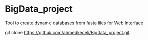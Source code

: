 # BigData_project
Tool to create dynamic databases from fasta files for Web Interface 


git clone https://github.com/ahmedkeceli/BigData_project.git
